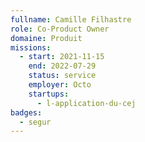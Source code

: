 ```yaml
---
fullname: Camille Filhastre
role: Co-Product Owner
domaine: Produit
missions:
  - start: 2021-11-15
    end: 2022-07-29
    status: service
    employer: Octo
    startups:
      - l-application-du-cej
badges:
  - segur
---
```

